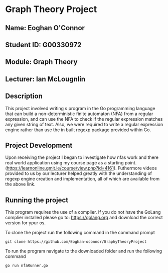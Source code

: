 # Graph Theory Project
## Name: Eoghan O'Connor
## Student ID: G00330972
## Module: Graph Theory
## Lecturer: Ian McLougnlin

## Description
This project involved writing s program in the Go programming language that can build a non-deterministic finite automaton (NFA) from a regular expression,
and can use the NFA to check if the regular expression matches any given
string of text. Also, we were required to write a regular expression engine rather than use the in built regexp package provided within Go.

## Project Development
Upon receiving the project I began to investigate how nfas work and there real world application using my course page as a starting point.(https://learnonline.gmit.ie/course/view.php?id=4161). Futhermore videos provided to us by our lecturer helped greatly with the understanding of regexp engine creation and implementation, all of which are available from the above link.

## Running the project

This program requires the use of a complier.
If you do not have the GoLang complier installed please go to: https://golang.org and download the correct version for ypur os.

To clone the project run the following command in the command prompt
```
git clone https://github.com/Eoghan-oconnor/GraphyTheoryProject
```

To run the program navigate to the downloaded folder and run the following command 
```
go run nfaRunner.go
```







